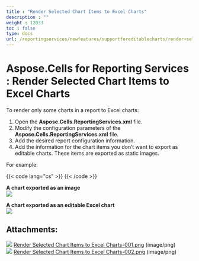 ```yaml
---
title : "Render Selected Chart Items to Excel Charts" 
description : "" 
weight : 12033 
toc : false
type: docs
url: /reportingservices/newfeatures/supportforeditablecharts/render+selected+chart+items+to+excel+charts/
---
```


# Aspose.Cells for Reporting Services : Render Selected Chart Items to Excel Charts


To render only some charts in a report to Excel charts:

1.  Open the **Aspose.Cells.ReportingServices.xml** file.
2.  Modify the configuration parameters of the **Aspose.Cells.ReportingServices.xml** file.
3.  Add the desired report configuration information.
4.  Add the information for the chart items you don’t want to export as editable charts. These items are exported as static images.

For example:

{{< code lang="cs" >}}
<Chart >
<Report name= "Employee Sales Summary 2008">
<ChartItem name="Chart1" type="image"/>
</Report >
</Chart> 
{{< /code >}}

**A chart exported as an image**  
![](https://docs2.aspose.com/cells/reportingservices/attachments/6094931/6193413.png)

**A chart exported as an editable Excel chart**  
![](https://docs2.aspose.com/cells/reportingservices/attachments/6094931/6193412.png)

## Attachments:

![](https://docs2.aspose.com/cells/reportingservices/images/icons/bullet_blue.gif) [Render Selected Chart Items to Excel Charts-001.png](https://docs2.aspose.com/cells/reportingservices/attachments/6094931/6193413.png) (image/png)  
![](https://docs2.aspose.com/cells/reportingservices/images/icons/bullet_blue.gif) [Render Selected Chart Items to Excel Charts-002.png](https://docs2.aspose.com/cells/reportingservices/attachments/6094931/6193412.png) (image/png)  

